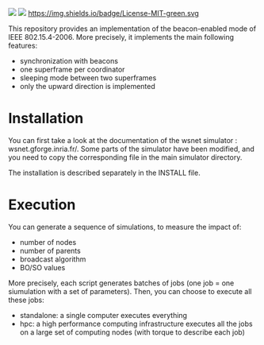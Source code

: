 ![](https://img.shields.io/badge/C-green)
![](https://img.shields.io/badge/Shell-Scripts-green)
https://img.shields.io/badge/License-MIT-green.svg



This repository provides an implementation of the beacon-enabled mode of IEEE 802.15.4-2006. More precisely, it implements the main following features:

- synchronization with beacons
- one superframe per coordinator
- sleeping mode between two superframes
- only the upward direction is implemented

# Installation

You can first take a look at the documentation of the wsnet simulator : wsnet.gforge.inria.fr/.
Some parts of the simulator have been modified, and you need to copy the corresponding file in the main simulator directory.

The installation is described separately in the INSTALL file.  

# Execution

You can generate a sequence of simulations, to measure the impact of:
* number of nodes
* number of parents
* broadcast algorithm
* BO/SO values

More precisely, each script generates batches of jobs (one job = one siumulation with a set of parameters). Then, you can choose to execute all these jobs:
* standalone: a single computer executes everything
* hpc: a high performance computing infrastructure executes all the jobs on a large set of computing nodes (with torque to describe each job)
